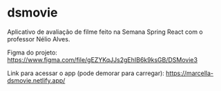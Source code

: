 # dsmovie

Aplicativo de avaliação de filme feito na Semana Spring React com o professor Nélio Alves. 

Figma do projeto:
https://www.figma.com/file/gEZYKqJJs2gEhIB6k9ksGB/DSMovie3


Link para acessar o app (pode demorar para carregar):
https://marcella-dsmovie.netlify.app/
